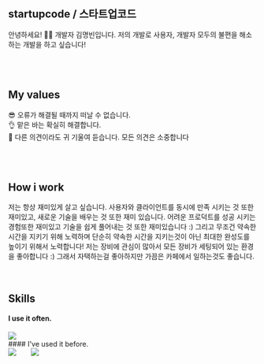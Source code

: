 ## startupcode / 스타트업코드
안녕하세요! 🙋‍♀️ 개발자 김명빈입니다. 저의 개발로 사용자, 개발자 모두의 불편을 해소하는 개발을 하고 싶습니다!  
<br />
<br />
<br />
## My values
😎 오류가 해결될 때까지 떠날 수 없습니다.<br />
👌 맡은 바는 확실히 해결합니다. <br />
🦻 다른 의견이라도 귀 기울여 듣습니다. 모든 의견은 소중합니다<br />
<br />
<br />
<br />
## How i work
저는 항상 재미있게 살고 싶습니다. 사용자와 클라이언트를 동시에 만족 시키는 것 또한 재미있고, 새로운 기술을 배우는 것 또한 재미 있습니다. 어려운 프로덕트를 성공 시키는 경험또한 재미있고 기술을 쉽게 풀어내는 것 또한 재미있습니다 :) 그리고 무조건 약속한 시간을 지키기 위해 노력하며 단순히 약속한 시간을 지키는것이 아닌 최대한 완성도를 높이기 위해서 노력합니다!
저는 장비에 관심이 많아서 모든 장비가 세팅되어 있는 환경을 좋아합니다 :) 그래서 자택하는걸 좋아하지만 가끔은 카페에서 일하는것도 좋습니다.
<br />
<br />
<br />
## Skills
#### I use it often.
<div style="display:flex;gap:30px;flex-wrap:wrap;">
  <img src="https://img.shields.io/badge/js-F7DF1E?style=for-the-badge&logo=javascript&logoColor=black">
</div>
#### I've used it before.
<div style="display:flex;gap:30px;flex-wrap:wrap;">
  <img src="https://img.shields.io/badge/Android-3DDC84?style=for-the-badge&logo=android&logoColor=white">
  <img src="https://img.shields.io/badge/Java-007396?style=for-the-badge&logo=Java&logoColor=white">
  
</div>
<br />
<br />
<br />